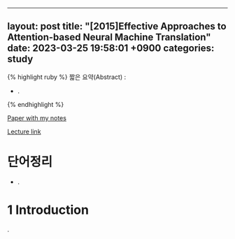  ---
layout: post
title:  "[2015]Effective Approaches to Attention-based Neural Machine Translation"
date:   2023-03-25 19:58:01 +0900
categories: study
---


{% highlight ruby %}
짧은 요약(Abstract) :    
* .  


   
{% endhighlight %}


[Paper with my notes]()  


[Lecture link](https://vimeo.com/162101582)  


# 단어정리  
* .  

   

# 1 Introduction  
.  
